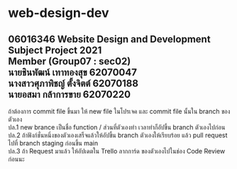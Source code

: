 # web-design-dev
06016346 Website Design and Development Subject Project 2021  
Member (Group07 : sec02)  
นายชินพัฒน์ เทาทองสุข 62070047  
นางสาวศุภาพิชญ์ ตั้งจิตต์ 62070188  
นายอสมา กล้าการขาย 62070220   
-------------------------------------------------------------------------------------------------------------  
ถ้าต้องการ commit file ขึ้นมา ให้ new file ในโปรเจค และ commit file นั้นใน branch ของตัวเอง  
ปล.1 new brance เป็นชื่อ function / ส่วนที่ตัวเองทำ เวลาทำก็อัปขึ้น branch ตัวเองไปก่อน  
ปล.2 ถ้าฟังก์ชั่นหนึ่งของตัวเองเสร็จแล้วให้อัปขึ้น branch ตัวเองให้เรียบร้อย แล้ว pull request ไปที่ branch staging ก่อนขึ้น main  
ปล.3 ถ้า Request มาแล้ว ให้อัปเดตใน Trello ลากการ์ด ของตัวเองไปในช่อง Code Review ก่อนนะ
